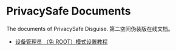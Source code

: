 # PrivacySafe Documents
The documents of PrivacySafe Disguise. 
第二空间伪装版在线文档。

 - [设备管理员 （免 ROOT）模式设置教程](https://github.com/kaku2015/PrivacySafeFakeDocs/blob/master/%E8%AE%BE%E5%A4%87%E7%AE%A1%E7%90%86%E5%91%98%20%EF%BC%88%E5%85%8D%20ROOT%EF%BC%89%E6%A8%A1%E5%BC%8F%E8%AE%BE%E7%BD%AE.md)
